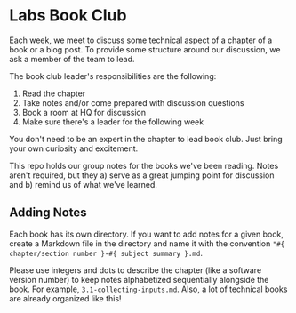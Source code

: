 # Labs Book Club

Each week, we meet to discuss some technical aspect of a chapter of a book or a blog post. To provide some structure around our discussion, we ask a member of the team to lead. 

The book club leader's responsibilities are the following:

1. Read the chapter
2. Take notes and/or come prepared with discussion questions
3. Book a room at HQ for discussion
4. Make sure there's a leader for the following week

You don't need to be an expert in the chapter to lead book club. Just bring your own curiosity and excitement. 

This repo holds our group notes for the books we've been reading. Notes aren't required, but they a) serve as a great jumping point for discussion and b) remind us of what we've learned.

## Adding Notes

Each book has its own directory. If you want to add notes for a given book, create a Markdown file in the directory and name it with the convention `"#{ chapter/section number }-#{ subject summary }.md`.

Please use integers and dots to describe the chapter (like a software version number) to keep notes alphabetized sequentially alongside the book. For example, `3.1-collecting-inputs.md`. Also, a lot of technical books are already organized like this!
